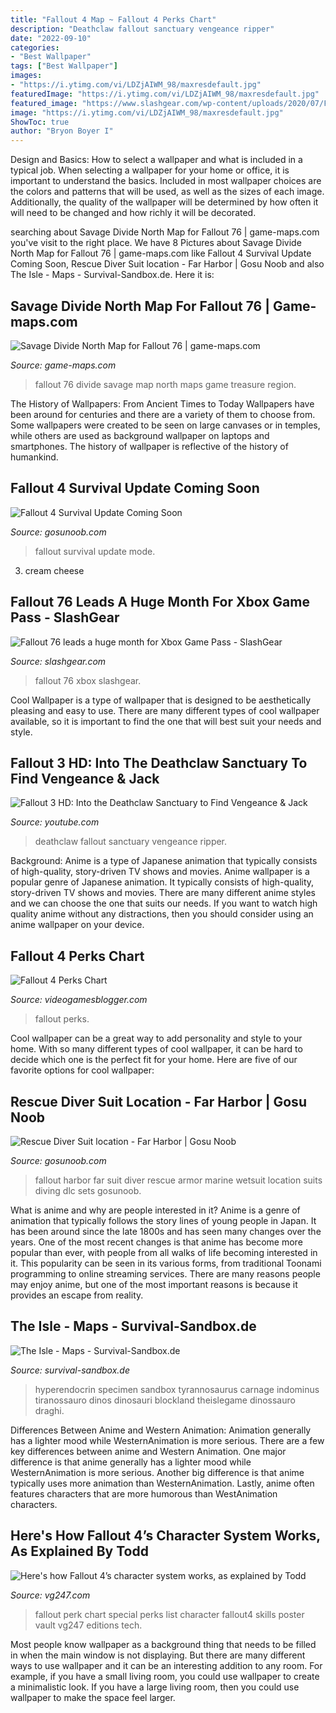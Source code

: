 ```yaml
---
title: "Fallout 4 Map ~ Fallout 4 Perks Chart"
description: "Deathclaw fallout sanctuary vengeance ripper"
date: "2022-09-10"
categories:
- "Best Wallpaper"
tags: ["Best Wallpaper"]
images:
- "https://i.ytimg.com/vi/LDZjAIWM_98/maxresdefault.jpg"
featuredImage: "https://i.ytimg.com/vi/LDZjAIWM_98/maxresdefault.jpg"
featured_image: "https://www.slashgear.com/wp-content/uploads/2020/07/Fallout-76-NPC-3-1.jpg"
image: "https://i.ytimg.com/vi/LDZjAIWM_98/maxresdefault.jpg"
ShowToc: true
author: "Bryon Boyer I"
---
```



Design and Basics: How to select a wallpaper and what is included in a typical job.
When selecting a wallpaper for your home or office, it is important to understand the basics. Included in most wallpaper choices are the colors and patterns that will be used, as well as the sizes of each image. Additionally, the quality of the wallpaper will be determined by how often it will need to be changed and how richly it will be decorated.

	

		
searching about Savage Divide North Map for Fallout 76 | game-maps.com you've visit to the right place. We have 8 Pictures about Savage Divide North Map for Fallout 76 | game-maps.com like Fallout 4 Survival Update Coming Soon, Rescue Diver Suit location - Far Harbor | Gosu Noob and also The Isle - Maps - Survival-Sandbox.de. Here it is:
		
    
## Savage Divide North Map For Fallout 76 | Game-maps.com

<img loading=lazy src="https://game-maps.com/Fallout-76/img/Savage-Divide-North-Fallout-76-Map.jpg" onerror="this.onerror=null;this.src='https://tse4.mm.bing.net/th?id=OIP.i9sU5gP9byb_Vuylnx5uYwHaMO&amp;pid=15.1';" alt="Savage Divide North Map for Fallout 76 | game-maps.com">

_Source: game-maps.com_

>fallout 76 divide savage map north maps game treasure region. 

	

The History of Wallpapers: From Ancient Times to Today
Wallpapers have been around for centuries and there are a variety of them to choose from. Some wallpapers were created to be seen on large canvases or in temples, while others are used as background wallpaper on laptops and smartphones. The history of wallpaper is reflective of the history of humankind.

    
## Fallout 4 Survival Update Coming Soon

<img loading=lazy src="https://static.gosunoob.com/img/1/2016/03/fallout-4-survival-mode-update.jpg" onerror="this.onerror=null;this.src='https://tse2.mm.bing.net/th?id=OIP.YGDwuby1-VExG3tQ6I0L6AHaEK&amp;pid=15.1';" alt="Fallout 4 Survival Update Coming Soon">

_Source: gosunoob.com_

>fallout survival update mode. 

	

3. cream cheese 

    
## Fallout 76 Leads A Huge Month For Xbox Game Pass - SlashGear

<img loading=lazy src="https://www.slashgear.com/wp-content/uploads/2020/07/Fallout-76-NPC-3-1.jpg" onerror="this.onerror=null;this.src='https://tse4.mm.bing.net/th?id=OIP.eRIGKz27qThdIlTtu6evAQHaEK&amp;pid=15.1';" alt="Fallout 76 leads a huge month for Xbox Game Pass - SlashGear">

_Source: slashgear.com_

>fallout 76 xbox slashgear. 

	

Cool Wallpaper is a type of wallpaper that is designed to be aesthetically pleasing and easy to use. There are many different types of cool wallpaper available, so it is important to find the one that will best suit your needs and style.

    
## Fallout 3 HD: Into The Deathclaw Sanctuary To Find Vengeance &amp; Jack

<img loading=lazy src="https://i.ytimg.com/vi/LDZjAIWM_98/maxresdefault.jpg" onerror="this.onerror=null;this.src='https://tse2.mm.bing.net/th?id=OIP.3_IUXZthfPkZZlpELxXrIwHaEK&amp;pid=15.1';" alt="Fallout 3 HD: Into the Deathclaw Sanctuary to Find Vengeance &amp; Jack">

_Source: youtube.com_

>deathclaw fallout sanctuary vengeance ripper. 

	

Background: Anime is a type of Japanese animation that typically consists of high-quality, story-driven TV shows and movies.
Anime wallpaper is a popular genre of Japanese animation. It typically consists of high-quality, story-driven TV shows and movies. There are many different anime styles and we can choose the one that suits our needs. If you want to watch high quality anime without any distractions, then you should consider using an anime wallpaper on your device.

    
## Fallout 4 Perks Chart

<img loading=lazy src="https://cdn.videogamesblogger.com/wp-content/uploads/2015/11/fallout-4-perks-chart.jpg" onerror="this.onerror=null;this.src='https://tse3.mm.bing.net/th?id=OIP.3GTSJN6ClGGwHJHz9Ia2bgHaLB&amp;pid=15.1';" alt="Fallout 4 Perks Chart">

_Source: videogamesblogger.com_

>fallout perks. 

	

Cool wallpaper can be a great way to add personality and style to your home. With so many different types of cool wallpaper, it can be hard to decide which one is the perfect fit for your home. Here are five of our favorite options for cool wallpaper: 

    
## Rescue Diver Suit Location - Far Harbor | Gosu Noob

<img loading=lazy src="https://static.gosunoob.com/img/1/2016/05/Fallout_4_Far_Harbor_DLC_Rescue_Diver_Suit.jpg" onerror="this.onerror=null;this.src='https://tse3.mm.bing.net/th?id=OIP.K-36_MEplY_NMKnp0Da1kwHaDy&amp;pid=15.1';" alt="Rescue Diver Suit location - Far Harbor | Gosu Noob">

_Source: gosunoob.com_

>fallout harbor far suit diver rescue armor marine wetsuit location suits diving dlc sets gosunoob. 

	

What is anime and why are people interested in it?
Anime is a genre of animation that typically follows the story lines of young people in Japan. It has been around since the late 1800s and has seen many changes over the years. One of the most recent changes is that anime has become more popular than ever, with people from all walks of life becoming interested in it. This popularity can be seen in its various forms, from traditional Toonami programming to online streaming services. There are many reasons people may enjoy anime, but one of the most important reasons is because it provides an escape from reality.

    
## The Isle - Maps - Survival-Sandbox.de

<img loading=lazy src="https://www.survival-sandbox.de/wp-content/uploads/2019/10/TheIsle-Maps.jpg" onerror="this.onerror=null;this.src='https://tse2.mm.bing.net/th?id=OIP.eNrORBq_1LwkmLx1wHwbpQHaEK&amp;pid=15.1';" alt="The Isle - Maps - Survival-Sandbox.de">

_Source: survival-sandbox.de_

>hyperendocrin specimen sandbox tyrannosaurus carnage indominus tiranossauro dinos dinosauri blockland theislegame dinossauro draghi. 

	

Differences Between Anime and Western Animation: Animation generally has a lighter mood while WesternAnimation is more serious.
There are a few key differences between anime and Western Animation. One major difference is that anime generally has a lighter mood while WesternAnimation is more serious. Another big difference is that anime typically uses more animation than WesternAnimation. Lastly, anime often features characters that are more humorous than WestAnimation characters.

    
## Here&#039;s How Fallout 4’s Character System Works, As Explained By Todd

<img loading=lazy src="https://assets.vg247.com/current/2015/09/fallout_4_perk_chart.jpg" onerror="this.onerror=null;this.src='https://tse4.mm.bing.net/th?id=OIP.2TcRvfguVzvLaSuV90c2-AHaLB&amp;pid=15.1';" alt="Here&#039;s how Fallout 4’s character system works, as explained by Todd">

_Source: vg247.com_

>fallout perk chart special perks list character fallout4 skills poster vault vg247 editions tech. 

	

Most people know wallpaper as a background thing that needs to be filled in when the main window is not displaying. But there are many different ways to use wallpaper and it can be an interesting addition to any room. For example, if you have a small living room, you could use wallpaper to create a minimalistic look. If you have a large living room, then you could use wallpaper to make the space feel larger.


